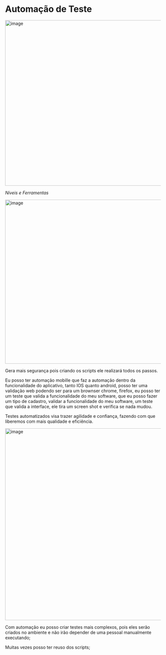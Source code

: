 # Automação de Teste

<img width="535" alt="image" src="https://github.com/aevilesaguiar/qualidade-de-software/assets/52088444/0b3252d2-6735-451a-80b9-f1967d651ac1">

*Níveis e Ferramentas*

<img width="530" alt="image" src="https://github.com/aevilesaguiar/qualidade-de-software/assets/52088444/9a8a12ac-9851-4cdc-8de3-8b55bb22fa85">

Gera mais segurança pois criando os scripts ele realizará todos os passos.

Eu posso ter automação mobille que faz a automação dentro da funcionalidade do aplicativo, tanto IOS quanto android, posso ter uma validação web podendo ser para um brownser chrome, firefox, 
eu posso ter um teste que valida a funcionalidade do meu software,  que eu posso fazer um tipo de cadastro, validar a funcionalidade do meu software, um teste que valida a interface, ele tira um screen shot
e verifica se nada mudou.

Testes automatizados visa trazer agilidade e confiança, fazendo com que liberemos com mais qualidade e eficiência.

<img width="620" alt="image" src="https://github.com/aevilesaguiar/qualidade-de-software/assets/52088444/43904f95-5652-4b0e-87e2-69e3653f6238">

Com automação eu posso criar testes mais complexos, pois eles serão criados no ambiente e não irão depender de uma pessoal manualmente executando;

Muitas vezes posso ter reuso dos scripts;




